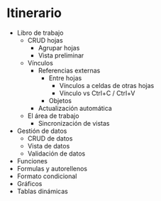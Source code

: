 # Itinerario

- Libro de trabajo
  - CRUD hojas
    - Agrupar hojas
    - Vista preliminar
  - Vínculos
    - Referencias externas
      - Entre hojas
        - Vínculos a celdas de otras hojas
        - Vínculo vs Ctrl+C / Ctrl+V
      - Objetos
    - Actualización automática
  - El área de trabajo
    - Sincronización de vistas
- Gestión de datos
  - CRUD de datos
  - Vista de datos
  - Validación de datos
- Funciones
- Formulas y autorellenos
- Formato condicional
- Gráficos
- Tablas dinámicas
